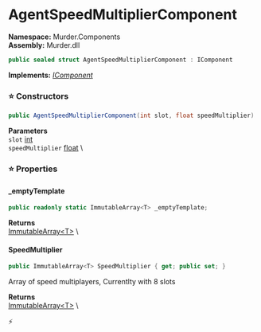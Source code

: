 # AgentSpeedMultiplierComponent

**Namespace:** Murder.Components \
**Assembly:** Murder.dll

```csharp
public sealed struct AgentSpeedMultiplierComponent : IComponent
```

**Implements:** _[IComponent](../../Bang/Components/IComponent.html)_

### ⭐ Constructors
```csharp
public AgentSpeedMultiplierComponent(int slot, float speedMultiplier)
```

**Parameters** \
`slot` [int](https://learn.microsoft.com/en-us/dotnet/api/System.Int32?view=net-7.0) \
`speedMultiplier` [float](https://learn.microsoft.com/en-us/dotnet/api/System.Single?view=net-7.0) \

### ⭐ Properties
#### _emptyTemplate
```csharp
public readonly static ImmutableArray<T> _emptyTemplate;
```

**Returns** \
[ImmutableArray\<T\>](https://learn.microsoft.com/en-us/dotnet/api/System.Collections.Immutable.ImmutableArray-1?view=net-7.0) \
#### SpeedMultiplier
```csharp
public ImmutableArray<T> SpeedMultiplier { get; public set; }
```

Array of speed multiplayers, Currentlty with 8 slots

**Returns** \
[ImmutableArray\<T\>](https://learn.microsoft.com/en-us/dotnet/api/System.Collections.Immutable.ImmutableArray-1?view=net-7.0) \


⚡